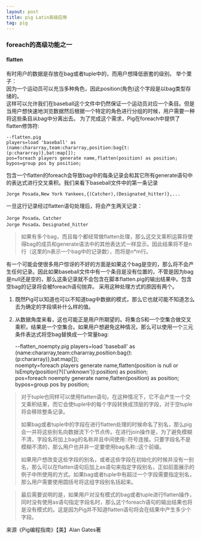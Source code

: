 ```yaml
---
layout: post
title: pig Latin高级应用
tag: pig
---
```


### foreach的高级功能之一
#### flatten
有时用户的数据是存放在bag或者tuple中的，而用户想降低嵌套的级别。
举个栗子：<br/>
因为一个运动员可以充当多种角色，因此position(角色)这个字段是以bag类型存储的。<br/>
这样可以允许我们在baseball这个文件中仍然保证一个运动员对应一个条目。但是当用户想快速地浏览数据然后根据一个特定的角色进行分组的时候，用户需要一种将这些条目从bag中分离出去。
为了完成这个需求，Pig在foreach中提供了flatten修饰符:

    --flatten.pig
    players=load 'baseball' as (name:chararray,team:chararray,position:bag{t:(p:chararray)},bat:map[]);
    pos=foreach players generate name,flatten(position) as position;
    bypos=group pos by position;

包含一个flatten的foreach会导致bag中的每条记录会和其它所有generate语句中的表达式进行交叉乘积。我们来看下baseball文件中的第一条记录

    Jorge Posada,New York Yankees,{(Catcher),(Designated_hitter)},...
一旦这行记录经过flatten语句处理后，将会产生两天记录：

    Jorge Posada，Catcher
    Jorge Posada，Designated_hitter
    
    

> 如果有多个bag，而且每个都经常做flatten处理，那么这交叉乘积运算将使得bag的成员和generate语法中的其他表达式一样显示。因此结果将不是n行（这里的n表示一个bag中的记录数），而将是n*m行。

有一个可能会使很多用户惊讶的不好的方面是如果这个bag是空的，那么将不会产生任何记录。因此如果baseball文件中有一个条目是没有位置的，不管是因为bag是null还是空的，那么这条记录就不会包含在脚本flatten.pig的输出结果中。包含空bag的记录将会被foreach语句抛弃。
采用这种处理方式的原因有两个。

 1. 既然Pig可以知道也可以不知道bag中数据的模式，那么它也就可能不知道怎么去为确定的字段填补什么样的值。
 2. 从数据角度来看，这也可能正是用户所期望的。将集合S和一个空集合做交叉乘积，结果是一个空集合。如果用户想避免这种情况，那么可以使用一个三元条件表达式将空bag替换成一个常量bag:


    --flatten_noempty.pig
    players=load 'baseball' as (name:chararray,team:chararray,position:bag{t:(p:chararray)},bat:map[]);<br/>
    noempty=foreach players generate name,flatten(position is null or IsEmpty(position)?{('unknown')}:position) as position;<br/>
    pos=foreach noempty generate name,flatten(position) as position;<br/>
    bypos=group pos by position;<br/>
	
	

> 对于tuple也同样可以使用flatten语句。在这种情况下，它不会产生一个交叉乘积结果，而它会使tuple中的每个字段转换成顶层的字段，对于空tuple将会移除整条记录。
> 
> 如果bag或者tuple中的字段在进行flatten处理的时候命名了别名，那么pig会一并将这些别名向数据流下个节点传。在进行join操作是，为了避免模糊不清，字段名将加上bag的名称并且中间使用::符号连接。只要字段名不是模糊不清的，那么用户也并非一定要使用bag名称::这个前缀。
> 
> 如果用户想改变这些字段的别名，或者这些字段在初始化的时候并没有一别名，那么可以在flatten语句后加上as语句来指定字段别名，正如前面展示的例子中所使用的方式。如果bag或者tuple中有超过一个字段需要指定别名，那么用户需要使用圆括号将这组字段别名括起来。

> 最后需要说明的是，如果用户对没有模式的bag或者tuple进行flatten操作，同时没有使用as语句指定字段名时，那么这个foreach语句的输出结果也将是没有模式的。这是因为Pig并不知道flatten语句将会在结果中产生多少个字段。

来源《Pig编程指南》【美】Alan Gates著